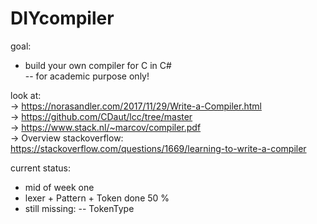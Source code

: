 # DIYcompiler

goal:  
- build your own compiler for C in C#  
-- for academic purpose only!  
     

look at:  
-> https://norasandler.com/2017/11/29/Write-a-Compiler.html  
-> https://github.com/CDaut/lcc/tree/master  
-> https://www.stack.nl/~marcov/compiler.pdf   
-> Overview stackoverflow: https://stackoverflow.com/questions/1669/learning-to-write-a-compiler  
   

current status:  
- mid of week one    
- lexer + Pattern + Token done 50 %     
- still missing: 
-- TokenType   

